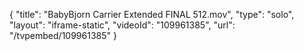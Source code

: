 {
    "title": "BabyBjorn Carrier Extended FINAL 512.mov",
    "type": "solo",
    "layout": "iframe-static",
    "videoId": "109961385",
    "url": "\/tvpembed\/109961385"
}